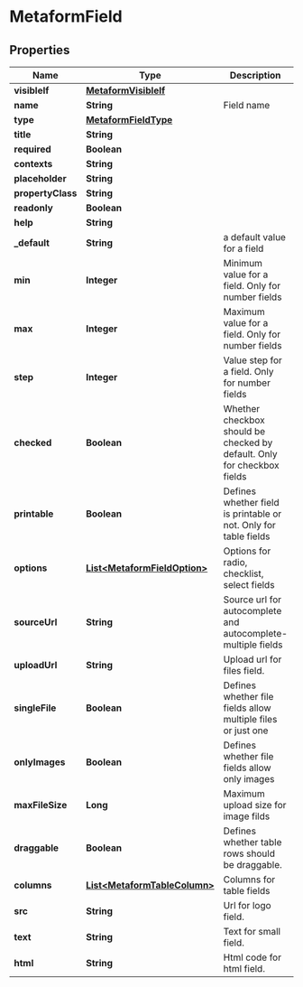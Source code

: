 
# MetaformField

## Properties
Name | Type | Description | Notes
------------ | ------------- | ------------- | -------------
**visibleIf** | [**MetaformVisibleIf**](MetaformVisibleIf.md) |  |  [optional]
**name** | **String** | Field name |  [optional]
**type** | [**MetaformFieldType**](MetaformFieldType.md) |  | 
**title** | **String** |  |  [optional]
**required** | **Boolean** |  |  [optional]
**contexts** | **String** |  |  [optional]
**placeholder** | **String** |  |  [optional]
**propertyClass** | **String** |  |  [optional]
**readonly** | **Boolean** |  |  [optional]
**help** | **String** |  |  [optional]
**_default** | **String** | a default value for a field |  [optional]
**min** | **Integer** | Minimum value for a field. Only for number fields |  [optional]
**max** | **Integer** | Maximum value for a field. Only for number fields |  [optional]
**step** | **Integer** | Value step for a field. Only for number fields |  [optional]
**checked** | **Boolean** | Whether checkbox should be checked by default. Only for checkbox fields |  [optional]
**printable** | **Boolean** | Defines whether field is printable or not. Only for table fields |  [optional]
**options** | [**List&lt;MetaformFieldOption&gt;**](MetaformFieldOption.md) | Options for radio, checklist, select fields |  [optional]
**sourceUrl** | **String** | Source url for autocomplete and autocomplete-multiple fields |  [optional]
**uploadUrl** | **String** | Upload url for files field. |  [optional]
**singleFile** | **Boolean** | Defines whether file fields allow multiple files or just one |  [optional]
**onlyImages** | **Boolean** | Defines whether file fields allow only images |  [optional]
**maxFileSize** | **Long** | Maximum upload size for image filds |  [optional]
**draggable** | **Boolean** | Defines whether table rows should be draggable. |  [optional]
**columns** | [**List&lt;MetaformTableColumn&gt;**](MetaformTableColumn.md) | Columns for table fields |  [optional]
**src** | **String** | Url for logo field. |  [optional]
**text** | **String** | Text for small field. |  [optional]
**html** | **String** | Html code for html field. |  [optional]



